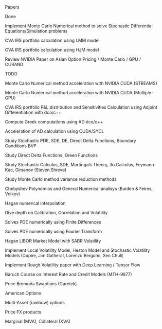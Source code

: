 
Papers

Done

Implement Monte Carlo Numerical method to solve Stochastic Differential Equations/Simulation problems

CVA IRS portfolio calculation using LMM model

CVA IRS portfolio calculation using HJM model

Review NVIDIA Paper on Asian Option Pricing / Monte Carlo / GPU / CURAND

TODO

Monte Carlo Numerical method acceleration with NVIDIA CUDA (STREAMS)

Monte Carlo Numerical method acceleration with NVIDIA CUDA (Multiple-GPU)

CVA IRS portfolio P&L distribution and Sensitivities Calculation using Adjoint Differentiation with dco/c++

Compute Greek computations using AD dco/c++

Acceleration of AD calculation using CUDA/SYCL

Study Stochastic PDE, SDE, DE, Direct Delta Functions, Boundary Conditions BVP

Study Direct Delta Functions, Green Functions

Study Stochastic Calculus, SDE, Martingals Theory, Ito Calculus, Feymann-Kac, Girsanov (Steven Shreve)

Study Monte Carlo method variance reduction methods

Chebyshev Polynomios and General Numerical analisys (Burden & Feires, Volkov)

Hagan numerical interpolation 

Dive depth on Calibration, Correlation and Volatility

Solves PDE numerically using Finite Differences

Solves PDE numerically using Fourier Transform

Hagan LIBOR Market Model with SABR Volatility

Implement Local Volatility Model, Heston Model and Stochastic Volatility Models (Dupire, Jim Gatheral, Lorenzo Bergomi, Xen Chuli)

Implement Rough Volatility paper with Deep Learning / Tensor Flow

Baruch Course on Interest Rate and Credit Models (MTH-9877)

Price Bremuda Swaptions (Garetek)

American Options 

Multi-Asset (rainbow) options

Price FX products

Marginal (MVA), Collateral (XVA)
